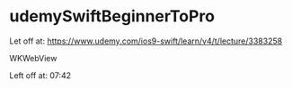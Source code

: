 # udemySwiftBeginnerToPro

Let off at:
https://www.udemy.com/ios9-swift/learn/v4/t/lecture/3383258

WKWebView

Left off at: 07:42


